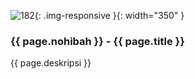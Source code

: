 ---
---

![182](/static/img/hibahcms/182.png){: .img-responsive }{: width="350" }

### {{ page.nohibah }} - {{ page.title }}

{{ page.deskripsi }}
